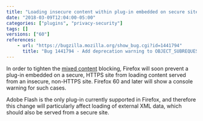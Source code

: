 ```yaml
---
title: "Loading insecure content within plug-in embedded on secure site has been deprecated"
date: "2018-03-09T12:04:00-05:00"
categories: ["plugins", "privacy-security"]
tags: []
versions: ["60"]
references:
    - url: "https://bugzilla.mozilla.org/show_bug.cgi?id=1441794"
      title: "Bug 1441794 - Add deprecation warning to OBJECT_SUBREQUEST for stable releases"
---
```

In order to tighten the [mixed content](https://developer.mozilla.org/en-US/docs/Web/Security/Mixed_content) blocking, Firefox will soon prevent a plug-in embedded on a secure, HTTPS site from loading content served from an insecure, non-HTTPS site. Firefox 60 and later will show a console warning for such cases.

Adobe Flash is the only plug-in currently supported in Firefox, and therefore this change will particularly affect loading of external XML data, which should also be served from a secure site.

